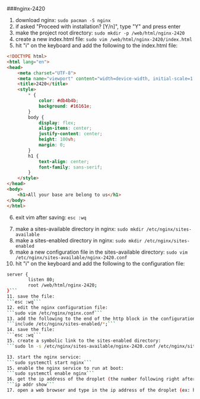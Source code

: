 ###nginx-2420
1. download nginx:
```sudo pacman -S nginx```
2. if asked "Proceed with installation? [Y/n]", type "Y" and press enter
3. make the project root directory:
```sudo mkdir -p /web/html/nginx-2420```
4. create a new index.html file:
```sudo vim /web/html/nginx-2420/index.html```
5. hit "i" on the keyboard and add the following to the index.html file:
```html
<!DOCTYPE html>
<html lang="en">
<head>
    <meta charset="UTF-8">
    <meta name="viewport" content="width=device-width, initial-scale=1.0">
    <title>2420</title>
    <style>
        * {
            color: #db4b4b;
            background: #16161e;
        }
        body {
            display: flex;
            align-items: center;
            justify-content: center;
            height: 100vh;
            margin: 0;
        }
        h1 {
            text-align: center;
            font-family: sans-serif;
        }
    </style>
</head>
<body>
    <h1>All your base are belong to us</h1>
</body>
</html>
```
6. exit vim after saving:
```esc :wq```
<!-- 7.make conf.d directory in nginx
```sudo mkdir /etc/nginx/conf.d``` -->

7. make a sites-available directory in nginx:
```sudo mkdir /etc/nginx/sites-available```
8. make a sites-enabled directory in nginx:
```sudo mkdir /etc/nginx/sites-enabled```
9. make a new configuration file in the sites-available directory:
```sudo vim /etc/nginx/sites-available/nginx-2420.conf```
10. hit "i" on the keyboard and add the following to the configuration file:
```bash
server {
        listen 80;
        root /web/html/nginx-2420;
}```
11. save the file:
```esc :wq```
12. edit the nginx configuration file:
```sudo vim /etc/nginx/nginx.conf```
13. add the following to the end of the http block in the configuration file:
```include /etc/nginx/sites-enabled/*;```
14. save the file:
```esc :wq```
15. create a symbolic link to the sites-enabled directory:
```sudo ln -s /etc/nginx/sites-available/nginx-2420.conf /etc/nginx/sites-enabled```

13. start the nginx service:
```sudo systemctl start nginx```
15. enable the nginx service to run at boot:
```sudo systemctl enable nginx```
16. get the ip address of the droplet (the number following right after inet, excluding the /20 under eth0):
```ip addr show```
17. open a web browser and type in the ip address of the droplet (ex: http://64.23.250.17)

